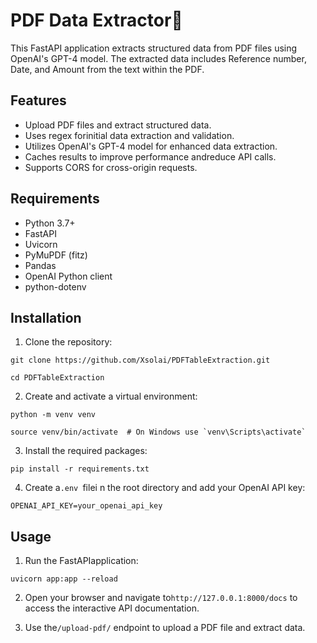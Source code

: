 # PDF Data Extractor🤖

This FastAPI application extracts structured data from PDF files using OpenAI's GPT-4 model. The extracted data includes Reference number, Date, and Amount from the text within the PDF.

## Features

- Upload PDF files and extract structured data.
- Uses regex forinitial data extraction and validation.
- Utilizes OpenAI's GPT-4 model for enhanced data extraction.
- Caches results to improve performance andreduce API calls.
- Supports CORS for cross-origin requests.

## Requirements

- Python 3.7+
- FastAPI
- Uvicorn
- PyMuPDF (fitz)
- Pandas
- OpenAI Python client
- python-dotenv

## Installation

1. Clone the repository:

```
git clone https://github.com/Xsolai/PDFTableExtraction.git
```

```
cd PDFTableExtraction
```

2. Create and activate a virtual environment:

```
python -m venv venv
```

```
source venv/bin/activate  # On Windows use `venv\Scripts\activate`
```

3. Install the required packages:

```
pip install -r requirements.txt
```

4. Create a`.env `filei n the root directory and add your OpenAI API key:

```
OPENAI_API_KEY=your_openai_api_key
```

## Usage

1. Run the FastAPIapplication:

```
uvicorn app:app --reload
```
2. Open your browser and navigate to`http://127.0.0.1:8000/docs` to access the interactive API documentation.

3. Use the`/upload-pdf/` endpoint to upload a PDF file and extract data.
